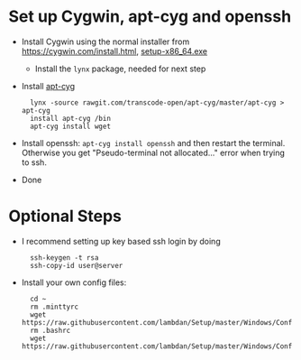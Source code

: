 # Set up Cygwin, apt-cyg and openssh

- Install Cygwin using the normal installer from https://cygwin.com/install.html, [setup-x86_64.exe](https://cygwin.com/setup-x86_64.exe)
	- Install the `lynx` package, needed for next step

- Install [apt-cyg](https://github.com/transcode-open/apt-cyg)
		
		lynx -source rawgit.com/transcode-open/apt-cyg/master/apt-cyg > apt-cyg
		install apt-cyg /bin
		apt-cyg install wget

- Install openssh: `apt-cyg install openssh` and then restart the terminal. Otherwise you get "Pseudo-terminal not allocated..." error when trying to ssh.
- Done

# Optional Steps

- I recommend setting up key based ssh login by doing

		ssh-keygen -t rsa
		ssh-copy-id user@server

- Install your own config files:

		cd ~
		rm .minttyrc
		wget https://raw.githubusercontent.com/lambdan/Setup/master/Windows/Configs/.minttyrc
		rm .bashrc
		wget https://raw.githubusercontent.com/lambdan/Setup/master/Windows/Configs/.bashrc


